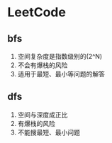 # LeetCode
## bfs
1. 空间复杂度是指数级别的(2^N)
2. 不会有爆栈的风险
3. 适用于最短、最小等问题的解答
## dfs
1. 空间与深度成正比
2. 有爆栈的风险
3. 不能搜最短、最小问题
